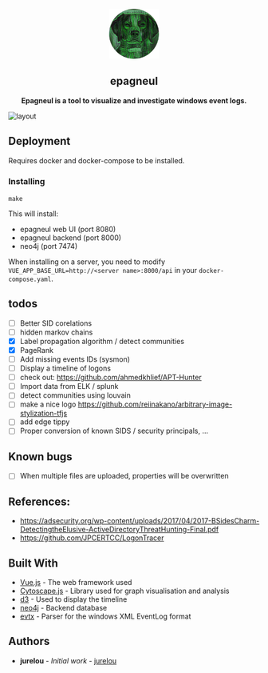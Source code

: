 <p align="center"><img width="100" src="https://github.com/jurelou/epagneul/blob/dev-0.2.0/images/logo-rounded.png?raw=true" alt="Vue logo"></p>
<h2 align="center">epagneul</h2>

<div align="center">
 <p>
  <strong>
    Epagneul is a tool to visualize and investigate windows event logs.
  </strong>
 </p>
</div>

![layout](https://github.com/jurelou/epagneul/blob/master/images/layout.png?raw=true)

## Deployment

Requires docker and docker-compose to be installed.

### Installing

```
make
```

This will install:
- epagneul web UI (port 8080)
- epagneul backend (port 8000)
- neo4j (port 7474)

When installing on a server, you need to modify `VUE_APP_BASE_URL=http://<server name>:8000/api` in your `docker-compose.yaml`.


## todos

- [ ] Better SID corelations
- [ ] hidden markov chains
- [x] Label propagation algorithm / detect communities
- [x] PageRank
- [ ] Add missing events IDs (sysmon)
- [ ] Display a timeline of logons
- [ ] check out: https://github.com/ahmedkhlief/APT-Hunter
- [ ] Import data from ELK / splunk
- [ ] detect communities using louvain
- [ ] make a nice logo https://github.com/reiinakano/arbitrary-image-stylization-tfjs
- [ ] add edge tippy
- [ ] Proper conversion of known SIDS / security principals, ...

## Known bugs

- [ ] When multiple files are uploaded, properties will be overwritten

## References:

- https://adsecurity.org/wp-content/uploads/2017/04/2017-BSidesCharm-DetectingtheElusive-ActiveDirectoryThreatHunting-Final.pdf
- https://github.com/JPCERTCC/LogonTracer

## Built With

* [Vue.js](https://v3.vuejs.org/) - The web framework used
* [Cytoscape.js](https://js.cytoscape.org/) - Library used for graph visualisation and analysis
* [d3](https://d3js.org/) - Used to display the timeline
* [neo4j](https://neo4j.com/) - Backend database
* [evtx](https://github.com/omerbenamram/evtx) - Parser for the windows XML EventLog format

## Authors

* **jurelou** - *Initial work* - [jurelou](https://github.com/jurelou)
